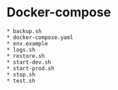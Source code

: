 # Docker-compose


    * backup.sh
    * docker-compose.yaml
    * env.example
    * logs.sh
    * restore.sh
    * start-dev.sh
    * start-prod.sh
    * stop.sh
    * test.sh

    